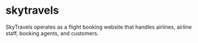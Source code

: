 # skytravels
SkyTravels operates as a flight booking website that handles airlines, airline staff, booking agents, and customers.
